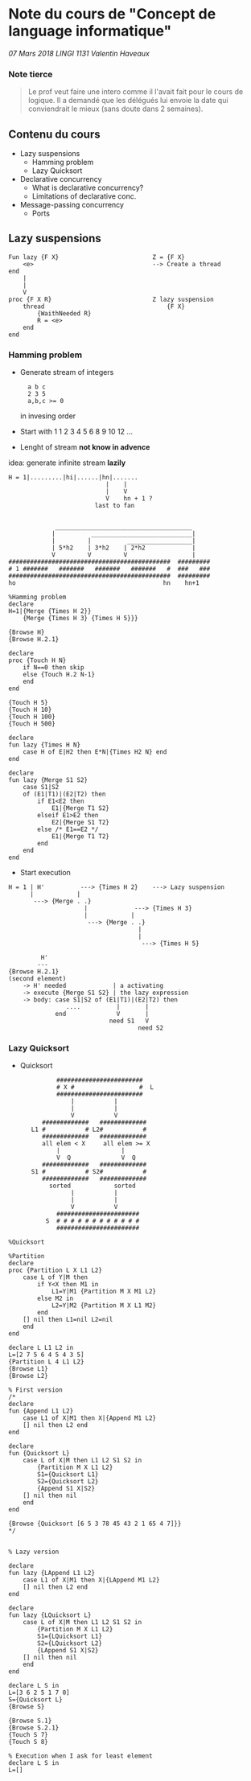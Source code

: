 # Note du cours de "Concept de language informatique"
_07 Mars 2018_
_LINGI 1131_
_Valentin Haveaux_

### Note tierce
> Le prof veut faire une intero comme il l'avait fait pour le cours de logique.
  Il a demandé que les délégués lui envoie la date qui conviendrait le mieux (sans doute dans 2 semaines).
  
  

## Contenu du cours
+ Lazy suspensions
    + Hamming problem
    + Lazy Quicksort
+ Declarative concurrency
    + What is declarative concurrency?
    + Limitations of declarative conc.
+ Message-passing concurrency
    + Ports

## Lazy suspensions

    Fun lazy {F X}                          Z = {F X}
        <e>                                 --> Create a thread
    end
        |
        |                                   
        V
    proc {F X R}                            Z lazy suspension
        thread                                  {F X}
            {WaithNeeded R}
            R = <e>
        end
    end
    
### Hamming problem
+ Generate stream of integers 
   
        a b c
        2 3 5
        a,b,c >= 0
    
    in invesing order
+ Start with 1
    1 2 3 4 5 6 8 9 10 12 ...
+ Lenght of stream **not know in advence**

idea: generate infinite stream **lazily**

    H = 1|.........|hi|......|hn|.......
                               |    |
                               |    V
                               V    hn + 1 ?
                            last to fan

 
                 ______________________________________
                |          ____________________________|
                |         |          __________________|
                | 5*h2    | 3*h2    | 2*h2             |
                V         V         V                  |
    #############################################  #########
    # 1 #######   #######   #######   #######   #  ###   ###
    #############################################  #########
    ho                                         hn    hn+1
    


```oz
%Hamming problem
declare
H=1|{Merge {Times H 2}}
    {Merge {Times H 3} {Times H 5}}}
    
{Browse H}
{Browse H.2.1}

declare
proc {Touch H N}
    if N==0 then skip
    else {Touch H.2 N-1}
    end
end

{Touch H 5}
{Touch H 10}
{Touch H 100}
{Touch H 500}

declare
fun lazy {Times H N}
    case H of E|H2 then E*N|{Times H2 N} end
end

declare
fun lazy {Merge S1 S2}
    case S1|S2
    of (E1|T1)|(E2|T2) then
        if E1<E2 then
            E1|{Merge T1 S2}
        elseif E1>E2 then
            E2|{Merge S1 T2}
        else /* E1==E2 */
            E1|{Merge T1 T2}
        end
    end
end
```

+ Start execution

> 
    H = 1 | H'          ---> {Times H 2}    ---> Lazy suspension
          |            |
           ---> {Merge . .}
                         |             ---> {Times H 3}
                         |            |
                          ---> {Merge . .}
                                        |
                                        |
                                         ---> {Times H 5}

>            
             H'
            ---
    {Browse H.2.1}
    (second element)
        -> H' needed             | a activating    
        -> execute {Merge S1 S2} | the lazy expression
        -> body: case S1|S2 of (E1|T1)|(E2|T2) then
                    ....          |       |  
                 end              V       |
                                need S1   V
                                        need S2
                                        
### Lazy Quicksort
+ Quicksort

                ########################
                # X #                  #  L
                ########################
                    |           |
                    |           |
                    V           V
            #############   #############
         L1 #           # L2#           #
            #############   #############
            all elem < X     all elem >= X
                |                 |
                V  Q              V  Q
            #############   #############
         S1 #           # S2#           #
            #############   #############
              sorted            sorted
                    |           |
                    |           |
                    V           V
                #######################
             S  # # # # # # # # # # # #  
                #######################

        
        
```oz
%Quicksort

%Partition
declare
proc {Partition L X L1 L2}
    case L of Y|M then
        if Y<X then M1 in
            L1=Y|M1 {Partition M X M1 L2}
        else M2 in
            L2=Y|M2 {Partition M X L1 M2}
        end
    [] nil then L1=nil L2=nil
    end
end

declare L L1 L2 in
L=[2 7 5 6 4 5 4 3 5]
{Partition L 4 L1 L2}
{Browse L1}
{Browse L2}

% First version
/*
declare 
fun {Append L1 L2}
    case L1 of X|M1 then X|{Append M1 L2}
    [] nil then L2 end
end

declare
fun {Quicksort L}
    case L of X|M then L1 L2 S1 S2 in
        {Partition M X L1 L2}
        S1={Quicksort L1}
        S2={Quicksort L2}
        {Append S1 X|S2}
    [] nil then nil
    end
end

{Browse {Quicksort [6 5 3 78 45 43 2 1 65 4 7]}}
*/


% Lazy version

declare 
fun lazy {LAppend L1 L2}
    case L1 of X|M1 then X|{LAppend M1 L2}
    [] nil then L2 end
end

declare
fun lazy {LQuicksort L}
    case L of X|M then L1 L2 S1 S2 in
        {Partition M X L1 L2}
        S1={LQuicksort L1}
        S2={LQuicksort L2}
        {LAppend S1 X|S2}
    [] nil then nil
    end
end

declare L S in
L=[3 6 2 5 1 7 0]
S={Quicksort L}
{Browse S}

{Browse S.1}
{Browse S.2.1}
{Touch S 7}
{Touch S 8}

% Execution when I ask for least element
declare L S in
L=[]

```

